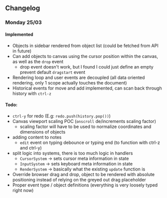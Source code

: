 ## Changelog

### Monday 25/03

#### Implemented

-   Objects in sidebar rendered from object list (could be fetched from API in future)
-   Can add objects to canvas using the cursor position within the canvas, as well as the `drop` event
    -   drop event doesn't work, but I found I could just define an empty prevent default `dragstart` event
-   Rendering loop and user events are decoupled (all data oriented rendering, only 1 scope actually touches the document)
-   Historical events for move and add implemented, can scan back through history with `ctrl-z`

#### Todo:

-   `ctrl-y` for redo (E.g: `redo.push(history.pop())`)
-   Canvas viewport scaling POC (`onscroll` de/increments scaling factor)
    -   scaling factor will have to be used to normalize coordinates and dimensions of objects
-   adding content to notes
    -   `edit` event on typing debounce or typing end (to function with ctrl-z and ctrl-y)
-   split logic into systems, there is too much logic in handlers
    -   `CursorSystem` -> sets cursor meta information in state
    -   `InputSystem` -> sets keyboard meta information in state
    -   `RenderSystem` -> basically what the existing `update` function is
-   Override browser drag and drop, object to be rendered with absolute positioning instead of relying on the greyed out drag placeholder
-   Proper event type / object definitions (everything is very loosely typed right now)

